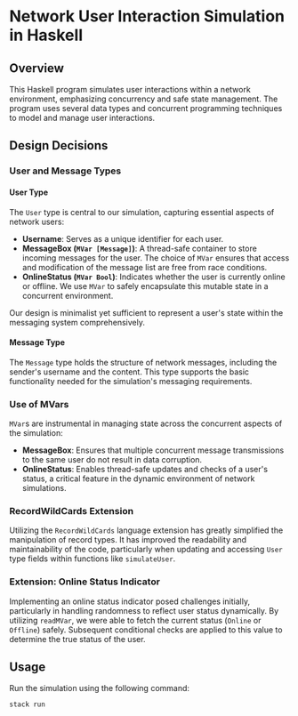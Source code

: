 # Network User Interaction Simulation in Haskell

## Overview
This Haskell program simulates user interactions within a network environment, emphasizing concurrency and safe state management. The program uses several data types and concurrent programming techniques to model and manage user interactions.

## Design Decisions

### User and Message Types

#### User Type
The `User` type is central to our simulation, capturing essential aspects of network users:

- **Username**: Serves as a unique identifier for each user.
- **MessageBox (`MVar [Message]`)**: A thread-safe container to store incoming messages for the user. The choice of `MVar` ensures that access and modification of the message list are free from race conditions.
- **OnlineStatus (`MVar Bool`)**: Indicates whether the user is currently online or offline. We use `MVar` to safely encapsulate this mutable state in a concurrent environment.

Our design is minimalist yet sufficient to represent a user's state within the messaging system comprehensively.

#### Message Type
The `Message` type holds the structure of network messages, including the sender's username and the content. This type supports the basic functionality needed for the simulation's messaging requirements.

### Use of MVars
`MVar`s are instrumental in managing state across the concurrent aspects of the simulation:

- **MessageBox**: Ensures that multiple concurrent message transmissions to the same user do not result in data corruption.
- **OnlineStatus**: Enables thread-safe updates and checks of a user's status, a critical feature in the dynamic environment of network simulations.

### RecordWildCards Extension
Utilizing the `RecordWildCards` language extension has greatly simplified the manipulation of record types. It has improved the readability and maintainability of the code, particularly when updating and accessing `User` type fields within functions like `simulateUser`.

### Extension: Online Status Indicator
Implementing an online status indicator posed challenges initially, particularly in handling randomness to reflect user status dynamically. By utilizing `readMVar`, we were able to fetch the current status (`Online` or `Offline`) safely. Subsequent conditional checks are applied to this value to determine the true status of the user.

## Usage

Run the simulation using the following command:

```bash
stack run
